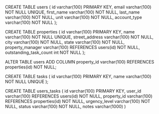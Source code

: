 CREATE TABLE users ( 
    id varchar(100) PRIMARY KEY, 
    email varchar(100) NOT NULL UNIQUE, 
    first_name varchar(100) NOT NULL, 
    last_name varchar(100) NOT NULL,
    unit varchar(100) NOT NULL,
    account_type varchar(100) NOT NULL
);

CREATE TABLE properties ( 
    id varchar(100) PRIMARY KEY, 
    name varchar(100) NOT NULL UNIQUE, 
    street_address varchar(100) NOT NULL, 
    city varchar(100) NOT NULL,
    state varchar(100) NOT NULL,
    property_manager varchar(100) REFERENCES users(id) NOT NULL,
    outstanding_task_count int NOT NULL
);

ALTER TABLE users ADD COLUMN property_id varchar(100) REFERENCES properties(id) NOT NULL;

CREATE TABLE tasks ( 
    id varchar(100) PRIMARY KEY, 
    name varchar(100) NOT NULL UNIQUE
);

CREATE TABLE users_tasks (
    id varchar(100) PRIMARY KEY, 
    user_id varchar(100) REFERENCES users(id) NOT NULL,
    property_id varchar(100) REFERENCES properties(id) NOT NULL,
    urgency_level varchar(100) NOT NULL,
    status varchar(100) NOT NULL,
    notes varchar(1000)
)